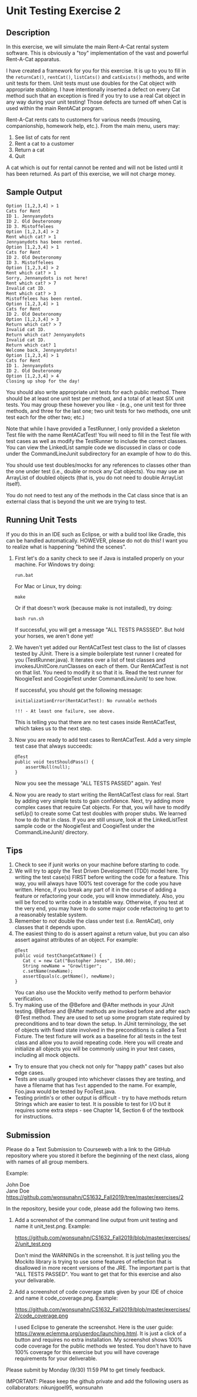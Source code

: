 # Unit Testing Exercise 2

## Description

In this exercise, we will simulate the main Rent-A-Cat rental system software.  This is obviously a "toy" implementation of the vast and powerful Rent-A-Cat apparatus.

I have created a framework for you for this exercise.  It is up to you to fill in the `returnCat()`, `rentCat()`, `listCats()` and `catExists()` methods, and write unit tests for them.  Unit tests must use doubles for the Cat object with appropriate stubbing.  I have intentionally inserted a defect on every Cat method such that an exception is fired if you try to use a real Cat object in any way during your unit testing!  Those defects are turned off when Cat is used within the main RentACat program.

Rent-A-Cat rents cats to customers for various needs (mousing, companionship, homework help, etc.).  From the main menu, users may:

1. See list of cats for rent
2. Rent a cat to a customer
3. Return a cat
4. Quit

A cat which is out for rental cannot be rented and will not be listed until it has been returned.  As part of this exercise, we will not charge money.

## Sample Output

```
Option [1,2,3,4] > 1
Cats for Rent
ID 1. Jennyanydots
ID 2. Old Deuteronomy
ID 3. Mistoffelees
Option [1,2,3,4] > 2
Rent which cat? > 1
Jennyanydots has been rented.
Option [1,2,3,4] > 1
Cats for Rent
ID 2. Old Deuteronomy
ID 3. Mistoffelees
Option [1,2,3,4] > 2
Rent which cat? > 1
Sorry, Jennanydots is not here!
Rent which cat? > 7
Invalid cat ID.
Rent which cat? > 3
Mistoffelees has been rented.
Option [1,2,3,4] > 1
Cats for Rent
ID 2. Old Deuteronomy
Option [1,2,3,4] > 3
Return which cat? > 7
Invalid cat ID.  
Return which cat? Jennyanydots
Invalid cat ID.
Return which cat? 1
Welcome back, Jennyanydots!
Option [1,2,3,4] > 1
Cats for Rent
ID 1. Jennyanydots
ID 2. Old Deuteronomy
Option [1,2,3,4] > 4
Closing up shop for the day!
```


You should also write appropriate unit tests for each public method.  There should be at least one unit test per method, and a total of at least SIX unit tests.  You may group these however you like - (e.g., one unit test for three methods, and three for the last one; two unit tests for two methods, one unit test each for the other two; etc.)

Note that while I have provided a TestRunner, I only provided a skeleton Test file with the name RentACatTest!  You will need to fill in the Test file with test cases as well as modify the TestRunner to include the correct classes.  You can view the LinkedList sample code we discussed in class or code under the CommandLineJunit subdirectory for an example of how to do this.

You should use test doubles/mocks for any references to classes other than the one under test (i.e., double or mock any Cat objects).  You may use an ArrayList of doubled objects (that is, you do not need to double ArrayList itself).

You do not need to test any of the methods in the Cat class since that is an external class that is beyond the unit we are trying to test.

## Running Unit Tests

If you do this in an IDE such as Eclipse, or with a build tool like Gradle, this can be handled automatically.  HOWEVER, please do not do this!  I want you to realize what is happening "behind the scenes".

1. First let's do a sanity check to see if Java is installed properly on your machine.  For Windows try doing:
    ```
    run.bat
    ```
    For Mac or Linux, try doing:
    ```
    make
    ```
    Or if that doesn't work (because make is not installed), try doing:
    ```
    bash run.sh
    ```
    If successful, you will get a message "ALL TESTS PASSSED".  But hold your horses, we aren't done yet!
    
2. We haven't yet added our RentACatTest test class to the list of classes tested by JUnit.  There is a simple boilerplate test runner I created for you (TestRunner.java).  It iterates over a list of test classes and invokesJUnitCore.runClasses on each of them.  Our RentACatTest is not on that list.  You need to modify it so that it is.  Read the test runner for NoogieTest and CoogieTest under CommandLineJunit/ to see how.

    If successful, you should get the following message:
    ```
    initializationError(RentACatTest): No runnable methods

    !!! - At least one failure, see above.
    ```
    This is telling you that there are no test cases inside RentACatTest, which takes us to the next step.

3. Now you are ready to add test cases to RentACatTest.  Add a very simple test case that always succeeds:
    ```
    @Test
    public void testShouldPass() {
        assertNull(null);
    }
    ```
    Now you see the message "ALL TESTS PASSED" again.  Yes!
    
4. Now you are ready to start writing the RentACatTest class for real.  Start by adding very simple tests to gain confidence.  Next, try adding more complex cases that require Cat objects.  For that, you will have to modify setUp() to create some Cat test doubles with proper stubs.  We learned how to do that in class.  If you are still unsure, look at the LinkedListTest sample code or the NoogieTest and CoogieTest under the CommandLineJunit/ directory.

## Tips

1. Check to see if junit works on your machine before starting to code.
1. We will try to apply the Test Driven Development (TDD) model here.  Try writing the test case(s) FIRST before writing the code for a feature.  This way, you will always have 100% test coverage for the code you have written.  Hence, if you break any part of it in the course of adding a feature or refactoring your code, you will know immediately.  Also, you will be forced to write code in a testable way.  Otherwise, if you test at the very end, you may have to do some major code refactoring to get to a reasonably testable system.
1. Remember to _not_ double the class under test (i.e. RentACat), only classes that it depends upon.
1. The easiest thing to do is assert against a return value, but you can also assert against attributes of an object.  For example:
    ```
    @Test
    public void testChangeCatName() {
       Cat c = new Cat("Bustopher Jones", 150.00);
       String newName = "Growltiger";
       c.setName(newName);
       assertEquals(c.getName(), newName);
    }
    ```
    You can also use the Mockito verify method to perform behavior verification.
1. Try making use of the @Before and @After methods in your JUnit testing.  @Before and @After methods are invoked before and after each @Test method.  They are used to set up some program state required by preconditions and to tear down the setup.  In JUnit terminology, the set of objects with fixed state involved in the preconditions is called a Test Fixture.  The test fixture will work as a baseline for all tests in the test class and allow you to avoid repeating code.  Here you will create and initialize all objects you will be commonly using in your test cases, including all mock objects.

* Try to ensure that you check not only for "happy path" cases but also edge cases.
* Tests are usually grouped into whichever classes they are testing, and have a filename that has `Test` appended to the name.  For example, Foo.java would be tested by FooTest.java.
* Testing println's or other output is difficult - try to have methods return Strings which are easier to test.  It is possible to test for I/O but it requires some extra steps - see Chapter 14, Section 6 of the textbook for instructions.
  
## Submission

Please do a Text Submission to Courseweb with a link to the GitHub repository where you stored it before the beginning of the next class, along with names of all group members.

Example:

John Doe  
Jane Doe  
https://github.com/wonsunahn/CS1632_Fall2019/tree/master/exercises/2

In the repository, beside your code, please add the following two items.

1. Add a screenshot of the command line output from unit testing and name it unit_test.png.  Example:

    https://github.com/wonsunahn/CS1632_Fall2019/blob/master/exercises/2/unit_test.png

    Don't mind the WARNINGs in the screenshot.  It is just telling you the Mockito library is trying to use some features of reflection that is disallowed in more recent versions of the JRE.  The important part is that "ALL TESTS PASSED".  You want to get that for this exercise and also your delivarable.

1. Add a screenshot of code coverage stats given by your IDE of choice and name it code_coverage.png. Example:

    https://github.com/wonsunahn/CS1632_Fall2019/blob/master/exercises/2/code_coverage.png

    I used Eclipse to generate the screenshot.  Here is the user guide: https://www.eclemma.org/userdoc/launching.html.  It is just a click of a button and requires no extra installation.  My screenshot shows 100% code coverage for the public methods we tested.  You don't have to have 100% coverage for this exercise but you will have coverage requirements for your deliverable.

Please submit by Monday (9/30) 11:59 PM to get timely feedback.

IMPORTANT: Please keep the github private and add the following users as collaborators: nikunjgoel95, wonsunahn
